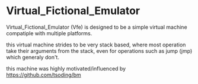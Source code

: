 # Virtual_Fictional_Emulator
Virtual_Fictional_Emulator (Vfe) is designed to be a simple virtual machine compatiple with multiple platforms.

this virtual machine strides to be very stack based, where most operation take their arguments from the stack, even for operations such as jump (jmp) which generaly don't.

this machine was highly motivated/influenced by https://github.com/tsoding/bm